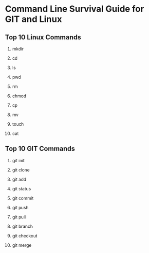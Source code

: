 # Command Line Survival Guide for GIT and Linux

## Top 10 Linux Commands

1. mkdir

2. cd

3. ls

4. pwd

5. rm

6. chmod

7. cp

8. mv

9. touch

10. cat

## Top 10 GIT Commands

1. git init

2. git clone

3. git add

4. git status

5. git commit

6. git push

7. git pull

8. git branch

9. git checkout

10. git merge
